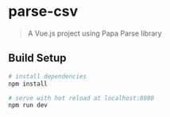 # parse-csv

> A Vue.js project using Papa Parse library

## Build Setup

``` bash
# install dependencies
npm install

# serve with hot reload at localhost:8080
npm run dev